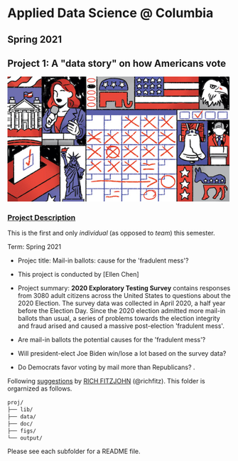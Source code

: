 # Applied Data Science @ Columbia
## Spring 2021
## Project 1: A "data story" on how Americans vote

<img src="figs/title1.jpeg" width="500">

### [Project Description](doc/)
This is the first and only *individual* (as opposed to *team*) this semester. 

Term: Spring 2021

+ Projec title: Mail-in ballots: cause for the 'fradulent mess'?
+ This project is conducted by [Ellen Chen]

+ Project summary: **2020 Exploratory Testing Survey** contains responses from 3080 adult citizens across the United States to questions about the 2020 Election. The survey data was collected in April 2020, a half year before the Election Day. Since the 2020 election admitted more mail-in ballots than usual, a series of problems towards the election integrity and fraud arised and caused a massive post-election 'fradulent mess'.

+ Are mail-in ballots the potential causes for the 'fradulent mess'?

+ Will president-elect Joe Biden win/lose a lot based on the survey data?

+ Do Democrats favor voting by mail more than Republicans? .

Following [suggestions](http://nicercode.github.io/blog/2013-04-05-projects/) by [RICH FITZJOHN](http://nicercode.github.io/about/#Team) (@richfitz). This folder is orgarnized as follows.

```
proj/
├── lib/
├── data/
├── doc/
├── figs/
└── output/
```

Please see each subfolder for a README file.
